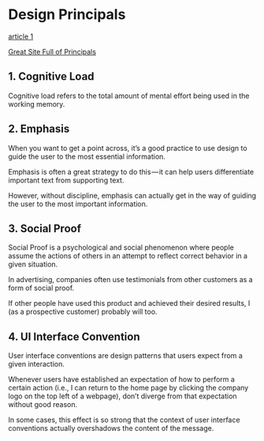 # Design Principals

[article 1](https://medium.com/@nickrosener/4-design-principles-my-landlord-doesnt-understand-apparently-3c25d70294d2?ref=webdesignernews.com)

[Great Site Full of Principals](https://principles.design/)

## 1. Cognitive Load
Cognitive load refers to the total amount of mental effort being used in the working memory.

## 2. Emphasis
When you want to get a point across, it’s a good practice to use design to guide the user to the most essential information.

Emphasis is often a great strategy to do this — it can help users differentiate important text from supporting text.

However, without discipline, emphasis can actually get in the way of guiding the user to the most important information.    

## 3. Social Proof
Social Proof is a psychological and social phenomenon where people assume the actions of others in an attempt to reflect correct behavior in a given situation.

In advertising, companies often use testimonials from other customers as a form of social proof.

If other people have used this product and achieved their desired results, I (as a prospective customer) probably will too.

## 4. UI Interface Convention
User interface conventions are design patterns that users expect from a given interaction.

Whenever users have established an expectation of how to perform a certain action (i.e., I can return to the home page by clicking the company logo on the top left of a webpage), don’t diverge from that expectation without good reason.

In some cases, this effect is so strong that the context of user interface conventions actually overshadows the content of the message.